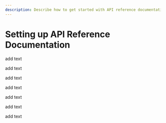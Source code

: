 ```yaml
---
description: Describe how to get started with API reference documentation
---
```


# Setting up API Reference Documentation

add text

add text

add text

add text

add text

add text

add text
